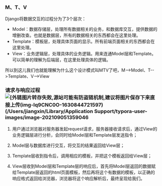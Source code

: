 ﻿### M、T、V

Django将数据交互的过程分为了3个层次：

- Model：数据存储层，处理所有数据相关的业务，和数据库交互，提供数据的增删改查。也就是数据层，所有的数据相关的东西都会在这里处理。
- Template：模板层，处理具体页面的显示。所有前端页面相关的东西都会在这里处理。
- View：业务逻辑层，处理具体的业务逻辑。用来连通Model层和Template。可以简单的理解为后端层，在这里处理具体的逻辑。

所以到这儿我们也就能理解为什么这个设计模式叫MTV了吧，M-->Model、T-->Template、V-->View

### 请求与响应过程![\[外链图片转存失败,源站可能有防盗链机制,建议将图片保存下来直接上传(img-Iq9CNC0O-1630844721597)(/Users/jiangxin/Library/Application Support/typora-user-images/image-202109051359046](https://img-blog.csdnimg.cn/8503ddb86e9b44fb895ee2d549a76783.png?x-oss-process=image/watermark,type_ZHJvaWRzYW5zZmFsbGJhY2s,shadow_50,text_Q1NETiBA5Lq65rCU5bCP5aec,size_20,color_FFFFFF,t_70,g_se,x_16)
1. 用户通过浏览器对服务器发起request请求，服务器接收请求后，通过View的业务逻辑层进行分析，会同时给Model层和Template层发送指令；

2. Model层与数据库进行交互，将交互的结果返回给View层；

3. Template层收到指令后，调用相应的模板，并把这个模板返回给View层；

4. View层收到Model层和Template层的响应后，首先将Model层返回的数据赋给Template层返回的html页面模板，然后再将这个有数据的模板，以正确的响应格式返回给浏览器，浏览器将这个响应解析后，最终呈现给我们。

   
